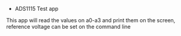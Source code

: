 * ADS1115 Test app

This app will read the values on a0-a3 and print them on the screen, reference voltage can be set on the command line
